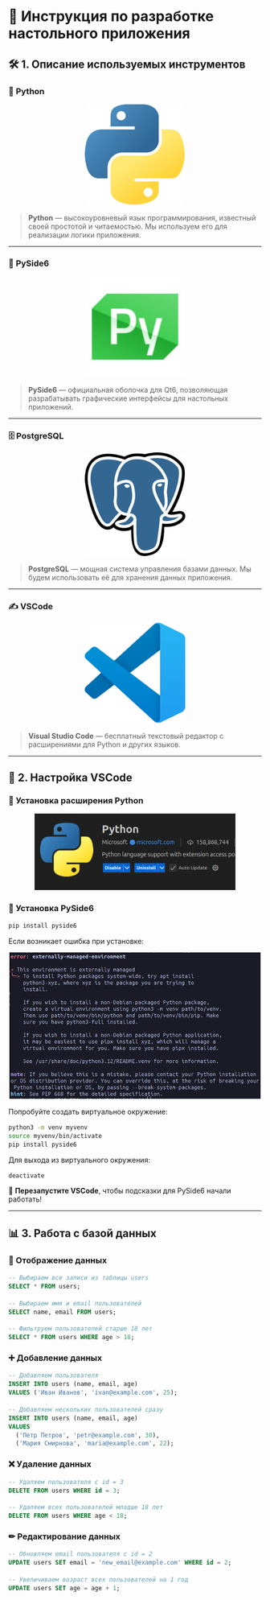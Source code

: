 # 📘 Инструкция по разработке настольного приложения

## 🛠 1. Описание используемых инструментов

### 🐍 **Python**  
<p align="center">
  <img src="python.png" alt="Python" width="200">
</p>

> **Python** — высокоуровневый язык программирования, известный своей простотой и читаемостью. Мы используем его для реализации логики приложения.

---

### 🎨 **PySide6**  
<p align="center">
  <img src="pyside6.png" alt="PySide6" width="200">
</p>

> **PySide6** — официальная оболочка для Qt6, позволяющая разрабатывать графические интерфейсы для настольных приложений.

---

### 🗄 **PostgreSQL**  
<p align="center">
  <img src="postgresql.png" alt="PostgreSQL" width="200">
</p>

> **PostgreSQL** — мощная система управления базами данных. Мы будем использовать её для хранения данных приложения.

---

### ✍ **VSCode**  
<p align="center">
  <img src="vscode.png" alt="VSCode" width="200">
</p>

> **Visual Studio Code** — бесплатный текстовый редактор с расширениями для Python и других языков.

---

## 🔧 2. Настройка VSCode

### 📌 Установка расширения Python
<p align="center">
  <img src="conf_vscode_python.png" alt="VSCode" width="400">
</p>

### 🚀 Установка PySide6

```bash
pip install pyside6
```

Если возникает ошибка при установке:
<p align="center">
  <img src="pip_error.png" alt="VSCode" width="500">
</p>

Попробуйте создать виртуальное окружение:

```bash
python3 -m venv myvenv
source myvenv/bin/activate
pip install pyside6
```

Для выхода из виртуального окружения:

```bash
deactivate
```

🔄 **Перезапустите VSCode**, чтобы подсказки для PySide6 начали работать!

---

## 📊 3. Работа с базой данных

### 📜 Отображение данных
```sql
-- Выбираем все записи из таблицы users
SELECT * FROM users;

-- Выбираем имя и email пользователей
SELECT name, email FROM users;

-- Фильтруем пользователей старше 18 лет
SELECT * FROM users WHERE age > 18;
```

### ➕ Добавление данных
```sql
-- Добавляем пользователя
INSERT INTO users (name, email, age)
VALUES ('Иван Иванов', 'ivan@example.com', 25);

-- Добавляем нескольких пользователей сразу
INSERT INTO users (name, email, age)
VALUES
  ('Петр Петров', 'petr@example.com', 30),
  ('Мария Смирнова', 'maria@example.com', 22);
```

### ❌ Удаление данных
```sql
-- Удаляем пользователя с id = 3
DELETE FROM users WHERE id = 3;

-- Удаляем всех пользователей младше 18 лет
DELETE FROM users WHERE age < 18;
```

### ✏ Редактирование данных
```sql
-- Обновляем email пользователя с id = 2
UPDATE users SET email = 'new_email@example.com' WHERE id = 2;

-- Увеличиваем возраст всех пользователей на 1 год
UPDATE users SET age = age + 1;
```

